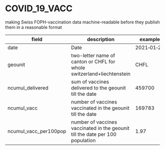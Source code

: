 # COVID_19_VACC
making Swiss FOPH-vaccination data machine-readable before they publish them in a reasonable format

|field|description|example|
|---|---|---|
|date|Date|2021&#x2011;01&#x2011;21|
|geounit|two-letter name of canton or CHFL for whole switzerland+liechtenstein|CHFL|
|ncumul_delivered|sum of vaccines delivered to the geounit till the date|459700|
|ncumul_vacc|number of vaccines vaccinated in the geounit till the date|169783|
|ncumul_vacc_per100pop|number of vaccines vaccinated in the geounit till the date per 100 population|1.97|
